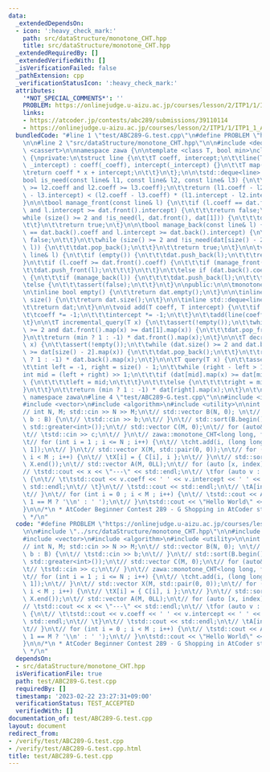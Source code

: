 ```yaml
---
data:
  _extendedDependsOn:
  - icon: ':heavy_check_mark:'
    path: src/dataStructure/monotone_CHT.hpp
    title: src/dataStructure/monotone_CHT.hpp
  _extendedRequiredBy: []
  _extendedVerifiedWith: []
  _isVerificationFailed: false
  _pathExtension: cpp
  _verificationStatusIcon: ':heavy_check_mark:'
  attributes:
    '*NOT_SPECIAL_COMMENTS*': ''
    PROBLEM: https://onlinejudge.u-aizu.ac.jp/courses/lesson/2/ITP1/1/ITP1_1_A
    links:
    - https://atcoder.jp/contests/abc289/submissions/39110114
    - https://onlinejudge.u-aizu.ac.jp/courses/lesson/2/ITP1/1/ITP1_1_A
  bundledCode: "#line 1 \"test/ABC289-G.test.cpp\"\n#define PROBLEM \"https://onlinejudge.u-aizu.ac.jp/courses/lesson/2/ITP1/1/ITP1_1_A\"\
    \n\n#line 2 \"src/dataStructure/monotone_CHT.hpp\"\n\n#include <deque>\n#include\
    \ <cassert>\n\nnamespace zawa {\n\ntemplate <class T, bool min>\nclass monotone_CHT\
    \ {\nprivate:\n\tstruct line {\n\t\tT coeff, intercept;\n\t\tline(T _coeff, T\
    \ _intercept) : coeff(_coeff), intercept(_intercept) {}\n\t\tT map(T x) {\n\t\t\
    \treturn coeff * x + intercept;\n\t\t}\n\t};\n\n\tstd::deque<line> dat;\n\n\t\
    bool is_need(const line& l1, const line& l2, const line& l3) {\n\t\tassert(l1.coeff\
    \ >= l2.coeff and l2.coeff >= l3.coeff);\n\t\treturn (l1.coeff - l2.coeff) * (l2.intercept\
    \ - l3.intercept) < (l2.coeff - l3.coeff) * (l1.intercept - l2.intercept);\n\t\
    }\n\n\tbool manage_front(const line& l) {\n\t\tif (l.coeff == dat.front().coeff\
    \ and l.intercept >= dat.front().intercept) {\n\t\t\treturn false;\n\t\t}\n\t\t\
    while (size() >= 2 and !is_need(l, dat.front(), dat[1])) {\n\t\t\tdat.pop_front();\n\
    \t\t}\n\t\treturn true;\n\t}\n\n\tbool manage_back(const line& l) {\n\t\tif (l.coeff\
    \ == dat.back().coeff and l.intercept >= dat.back().intercept) {\n\t\t\treturn\
    \ false;\n\t\t}\n\t\twhile (size() >= 2 and !is_need(dat[size() - 2], dat.back(),\
    \ l)) {\n\t\t\tdat.pop_back();\n\t\t}\n\t\treturn true;\n\t}\n\n\tvoid add(const\
    \ line& l) {\n\t\tif (empty()) {\n\t\t\tdat.push_back(l);\n\t\t\treturn;\n\t\t\
    }\n\t\tif (l.coeff >= dat.front().coeff) {\n\t\t\tif (manage_front(l)) {\n\t\t\
    \t\tdat.push_front(l);\n\t\t\t}\n\t\t}\n\t\telse if (dat.back().coeff >= l.coeff)\
    \ {\n\t\t\tif (manage_back(l)) {\n\t\t\t\tdat.push_back(l);\n\t\t\t}\n\t\t}\n\t\
    \telse {\n\t\t\tassert(false);\n\t\t}\n\t}\n\npublic:\n\n\tmonotone_CHT() {}\n\
    \n\tinline bool empty() {\n\t\treturn dat.empty();\n\t}\n\n\tinline std::size_t\
    \ size() {\n\t\treturn dat.size();\n\t}\n\n\tinline std::deque<line> _dat() {\n\
    \t\treturn dat;\n\t}\n\n\tvoid add(T coeff, T intercept) {\n\t\tif (!min) {\n\t\
    \t\tcoeff *= -1;\n\t\t\tintercept *= -1;\n\t\t}\n\t\tadd(line(coeff, intercept));\n\
    \t}\n\n\tT incremental_query(T x) {\n\t\tassert(!empty());\n\t\twhile (dat.size()\
    \ >= 2 and dat.front().map(x) >= dat[1].map(x)) {\n\t\t\tdat.pop_front();\n\t\t\
    }\n\t\treturn (min ? 1 : -1) * dat.front().map(x);\n\t}\n\n\tT decremental_query(T\
    \ x) {\n\t\tassert(!empty());\n\t\twhile (dat.size() >= 2 and dat.back().map(x)\
    \ >= dat[size() - 2].map(x)) {\n\t\t\tdat.pop_back();\n\t\t}\n\t\treturn (min\
    \ ? 1 : -1) * dat.back().map(x);\n\t}\n\n\tT query(T x) {\n\t\tassert(!empty());\n\
    \t\tint left = -1, right = size() - 1;\n\t\twhile (right - left > 1) {\n\t\t\t\
    int mid = (left + right) >> 1;\n\t\t\tif (dat[mid].map(x) >= dat[mid + 1].map(x))\
    \ {\n\t\t\t\tleft = mid;\n\t\t\t}\n\t\t\telse {\n\t\t\t\tright = mid;\n\t\t\t\
    }\n\t\t}\n\t\treturn (min ? 1 : -1) * dat[right].map(x);\n\t}\n\t\n};\n\n} //\
    \ namespace zawa\n#line 4 \"test/ABC289-G.test.cpp\"\n\n#include <iostream>\n\
    #include <vector>\n#include <algorithm>\n#include <utility>\n\nint main() {\n\t\
    // int N, M; std::cin >> N >> M;\n\t// std::vector B(N, 0); \n\t// for (auto&\
    \ b : B) {\n\t// \tstd::cin >> b;\n\t// }\n\t// std::sort(B.begin(), B.end(),\
    \ std::greater<int>());\n\t// std::vector C(M, 0);\n\t// for (auto& c : C) {\n\
    \t// \tstd::cin >> c;\n\t// }\n\t// zawa::monotone_CHT<long long, false> cht;\n\
    \t// for (int i = 1 ; i <= N ; i++) {\n\t// \tcht.add(i, (long long)i * B[i -\
    \ 1]);\n\t// }\n\t// std::vector X(M, std::pair(0, 0));\n\t// for (int i = 0 ;\
    \ i < M ; i++) {\n\t// \tX[i] = { C[i], i };\n\t// }\n\t// std::sort(X.begin(),\
    \ X.end());\n\t// std::vector A(M, 0LL);\n\t// for (auto [x, index] : X) {\n\t\
    // \tstd::cout << x << \"---\" << std::endl;\n\t// \tfor (auto v : cht._dat())\
    \ {\n\t// \t\tstd::cout << v.coeff << ' ' << v.intercept << ' ' << v.map(x) <<\
    \ std::endl;\n\t// \t}\n\t// \tstd::cout << std::endl;\n\t// \tA[index] = cht.incremental_query(x);\n\
    \t// }\n\t// for (int i = 0 ; i < M ; i++) {\n\t// \tstd::cout << A[i] << (i +\
    \ 1 == M ? '\\n' : ' ');\n\t// }\n\tstd::cout << \"Hello World\" << std::endl;\n\
    }\n\n/*\n * AtCoder Beginner Contest 289 - G Shopping in AtCoder store\n * https://atcoder.jp/contests/abc289/submissions/39110114\n\
    \ */\n"
  code: "#define PROBLEM \"https://onlinejudge.u-aizu.ac.jp/courses/lesson/2/ITP1/1/ITP1_1_A\"\
    \n\n#include \"../src/dataStructure/monotone_CHT.hpp\"\n\n#include <iostream>\n\
    #include <vector>\n#include <algorithm>\n#include <utility>\n\nint main() {\n\t\
    // int N, M; std::cin >> N >> M;\n\t// std::vector B(N, 0); \n\t// for (auto&\
    \ b : B) {\n\t// \tstd::cin >> b;\n\t// }\n\t// std::sort(B.begin(), B.end(),\
    \ std::greater<int>());\n\t// std::vector C(M, 0);\n\t// for (auto& c : C) {\n\
    \t// \tstd::cin >> c;\n\t// }\n\t// zawa::monotone_CHT<long long, false> cht;\n\
    \t// for (int i = 1 ; i <= N ; i++) {\n\t// \tcht.add(i, (long long)i * B[i -\
    \ 1]);\n\t// }\n\t// std::vector X(M, std::pair(0, 0));\n\t// for (int i = 0 ;\
    \ i < M ; i++) {\n\t// \tX[i] = { C[i], i };\n\t// }\n\t// std::sort(X.begin(),\
    \ X.end());\n\t// std::vector A(M, 0LL);\n\t// for (auto [x, index] : X) {\n\t\
    // \tstd::cout << x << \"---\" << std::endl;\n\t// \tfor (auto v : cht._dat())\
    \ {\n\t// \t\tstd::cout << v.coeff << ' ' << v.intercept << ' ' << v.map(x) <<\
    \ std::endl;\n\t// \t}\n\t// \tstd::cout << std::endl;\n\t// \tA[index] = cht.incremental_query(x);\n\
    \t// }\n\t// for (int i = 0 ; i < M ; i++) {\n\t// \tstd::cout << A[i] << (i +\
    \ 1 == M ? '\\n' : ' ');\n\t// }\n\tstd::cout << \"Hello World\" << std::endl;\n\
    }\n\n/*\n * AtCoder Beginner Contest 289 - G Shopping in AtCoder store\n * https://atcoder.jp/contests/abc289/submissions/39110114\n\
    \ */\n"
  dependsOn:
  - src/dataStructure/monotone_CHT.hpp
  isVerificationFile: true
  path: test/ABC289-G.test.cpp
  requiredBy: []
  timestamp: '2023-02-22 23:27:31+09:00'
  verificationStatus: TEST_ACCEPTED
  verifiedWith: []
documentation_of: test/ABC289-G.test.cpp
layout: document
redirect_from:
- /verify/test/ABC289-G.test.cpp
- /verify/test/ABC289-G.test.cpp.html
title: test/ABC289-G.test.cpp
---
```

